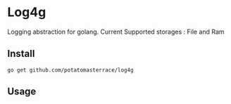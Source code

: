 # Log4g
Logging abstraction for golang.
Current Supported storages : File and Ram
## Install 
    go get github.com/potatomasterrace/log4g
## Usage
```Go

```